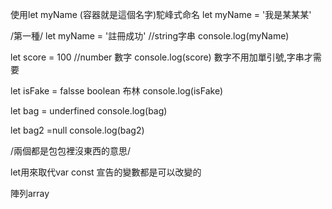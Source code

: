 使用let myName (容器就是這個名字)駝峰式命名
let myName = '我是某某某'

/第一種/
let myName = '註冊成功' //string字串
console.log(myName)

let score = 100 //number 數字
console.log(score)
數字不用加單引號,字串才需要

let isFake = falsse boolean 布林
console.log(isFake)

let bag = underfined
console.log(bag)

let bag2 =null
console.log(bag2)

/兩個都是包包裡沒東西的意思/

let用來取代var const 宣告的變數都是可以改變的

陣列array